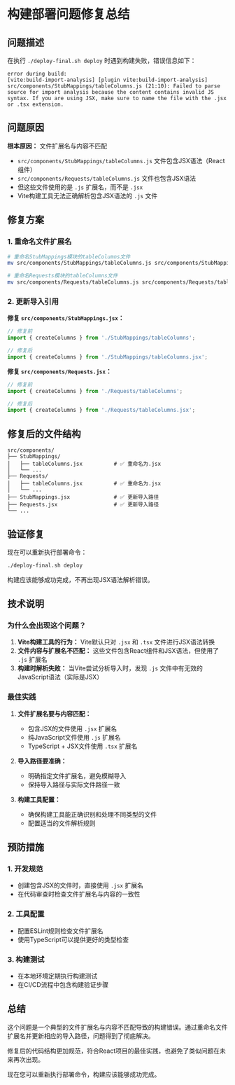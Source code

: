 # 构建部署问题修复总结

## 问题描述

在执行 `./deploy-final.sh deploy` 时遇到构建失败，错误信息如下：

```
error during build:
[vite:build-import-analysis] [plugin vite:build-import-analysis] src/components/StubMappings/tableColumns.js (21:10): Failed to parse source for import analysis because the content contains invalid JS syntax. If you are using JSX, make sure to name the file with the .jsx or .tsx extension.
```

## 问题原因

**根本原因：** 文件扩展名与内容不匹配
- `src/components/StubMappings/tableColumns.js` 文件包含JSX语法（React组件）
- `src/components/Requests/tableColumns.js` 文件也包含JSX语法
- 但这些文件使用的是 `.js` 扩展名，而不是 `.jsx`
- Vite构建工具无法正确解析包含JSX语法的 `.js` 文件

## 修复方案

### 1. 重命名文件扩展名

```bash
# 重命名StubMappings模块的tableColumns文件
mv src/components/StubMappings/tableColumns.js src/components/StubMappings/tableColumns.jsx

# 重命名Requests模块的tableColumns文件  
mv src/components/Requests/tableColumns.js src/components/Requests/tableColumns.jsx
```

### 2. 更新导入引用

**修复 `src/components/StubMappings.jsx`：**
```javascript
// 修复前
import { createColumns } from './StubMappings/tableColumns';

// 修复后
import { createColumns } from './StubMappings/tableColumns.jsx';
```

**修复 `src/components/Requests.jsx`：**
```javascript
// 修复前
import { createColumns } from './Requests/tableColumns';

// 修复后
import { createColumns } from './Requests/tableColumns.jsx';
```

## 修复后的文件结构

```
src/components/
├── StubMappings/
│   ├── tableColumns.jsx          # ✅ 重命名为.jsx
│   └── ...
├── Requests/
│   ├── tableColumns.jsx          # ✅ 重命名为.jsx
│   └── ...
├── StubMappings.jsx              # ✅ 更新导入路径
├── Requests.jsx                  # ✅ 更新导入路径
└── ...
```

## 验证修复

现在可以重新执行部署命令：

```bash
./deploy-final.sh deploy
```

构建应该能够成功完成，不再出现JSX语法解析错误。

## 技术说明

### 为什么会出现这个问题？

1. **Vite构建工具的行为：** Vite默认只对 `.jsx` 和 `.tsx` 文件进行JSX语法转换
2. **文件内容与扩展名不匹配：** 这些文件包含React组件和JSX语法，但使用了 `.js` 扩展名
3. **构建时解析失败：** 当Vite尝试分析导入时，发现 `.js` 文件中有无效的JavaScript语法（实际是JSX）

### 最佳实践

1. **文件扩展名要与内容匹配：**
   - 包含JSX的文件使用 `.jsx` 扩展名
   - 纯JavaScript文件使用 `.js` 扩展名
   - TypeScript + JSX文件使用 `.tsx` 扩展名

2. **导入路径要准确：**
   - 明确指定文件扩展名，避免模糊导入
   - 保持导入路径与实际文件路径一致

3. **构建工具配置：**
   - 确保构建工具能正确识别和处理不同类型的文件
   - 配置适当的文件解析规则

## 预防措施

### 1. 开发规范
- 创建包含JSX的文件时，直接使用 `.jsx` 扩展名
- 在代码审查时检查文件扩展名与内容的一致性

### 2. 工具配置
- 配置ESLint规则检查文件扩展名
- 使用TypeScript可以提供更好的类型检查

### 3. 构建测试
- 在本地环境定期执行构建测试
- 在CI/CD流程中包含构建验证步骤

## 总结

这个问题是一个典型的文件扩展名与内容不匹配导致的构建错误。通过重命名文件扩展名并更新相应的导入路径，问题得到了彻底解决。

修复后的代码结构更加规范，符合React项目的最佳实践，也避免了类似问题在未来再次出现。

现在您可以重新执行部署命令，构建应该能够成功完成。
